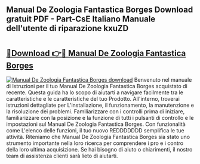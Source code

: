 ## Manual De Zoologia Fantastica Borges Download gratuit PDF - Part-CsE Italiano Manuale dell'utente di riparazione kxuZD

# <h2><a href="http://dfgvwm1.blite.top/?on=Manual+De+Zoologia+Fantastica+Borges">🔗Download 👉🔴 Manual De Zoologia Fantastica Borges</a></h2>

[![Manual De Zoologia Fantastica Borges download](https://i.imgur.com/lujVjoI.png)](http://dfgvwm1.blite.top/?on=Manual+De+Zoologia+Fantastica+Borges)
Benvenuto nel manuale di Istruzioni per il tuo Manual De Zoologia Fantastica Borges acquistato di recente. Questa guida ha lo scopo di aiutarti a navigare facilmente tra le caratteristiche e le caratteristiche del tuo Prodotto. All'interno, troverai istruzioni dettagliate per L'installazione, il funzionamento, la manutenzione e la risoluzione dei problemi. Familiarizzare con i controlli prima di iniziare, familiarizzare con la posizione e la funzione di tutti i pulsanti di controllo e le impostazioni sul Manual De Zoologia Fantastica Borges. Con funzionalità come L'elenco delle funzioni, il tuo nuovo REDDDDDDD semplifica le tue attività. Riteniamo che Manual De Zoologia Fantastica Borges sia stato uno strumento importante nella loro ricerca per comprendere i pro e i contro della loro ultima acquisizione. Se hai bisogno di aiuto o chiarimenti, il nostro team di assistenza clienti sarà lieto di aiutarti.
